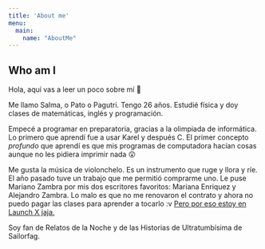 ```yaml
---
title: 'About me'
menu:
  main:
    name: "AboutMe"
---
```


## Who am I

Hola, aquí vas a leer un poco sobre mí 🤩

Me llamo Salma, o Pato o Pagutri. Tengo 26 años.
Estudié física y doy clases de matemáticas, inglés y programación.

Empecé a programar en preparatoria, gracias a la olimpiada de informática.
Lo primero que aprendí fue a usar Karel y después C. El primer concepto
*profundo* que aprendí es que mis programas de computadora hacían cosas
aunque no les pidiera imprimir nada 😲

Me gusta la música de violonchelo. Es un instrumento que ruge y llora y ríe.
El año pasado tuve un trabajo que me permitió comprarme uno. Le puse Mariano
Zambra por mis dos escritores favoritos: Mariana Enriquez y Alejandro Zambra.
Lo malo es que no me renovaron el contrato y ahora no puedo pagar las clases
para aprender a tocarlo :v [Pero por eso estoy en Launch X jaja.](https://pagutri.github.io/my_launchx_blog/posts/post_01/)

Soy fan de Relatos de la Noche y de las Historias de Ultratumbísima de Sailorfag.

